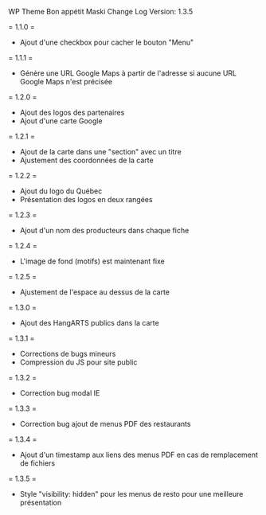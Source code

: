 WP Theme Bon appétit Maski Change Log
Version: 1.3.5

= 1.1.0 = 
- Ajout d'une checkbox pour cacher le bouton "Menu"

= 1.1.1 = 
- Génère une URL Google Maps à partir de l'adresse si aucune URL Google Maps n'est précisée 

= 1.2.0 = 
- Ajout des logos des partenaires
- Ajout d'une carte Google

= 1.2.1 = 
- Ajout de la carte dans une "section" avec un titre
- Ajustement des coordonnées de la carte

= 1.2.2 =
- Ajout du logo du Québec
- Présentation des logos en deux rangées

= 1.2.3 =
- Ajout d'un nom des producteurs dans chaque fiche

= 1.2.4 = 
- L'image de fond (motifs) est maintenant fixe

= 1.2.5 = 
- Ajustement de l'espace au dessus de la carte

= 1.3.0 = 
- Ajout des HangARTS publics dans la carte

= 1.3.1 =
- Corrections de bugs mineurs
- Compression du JS pour site public

= 1.3.2 =
- Correction bug modal IE

= 1.3.3 = 
- Correction bug ajout de menus PDF des restaurants

= 1.3.4 = 
- Ajout d'un timestamp aux liens des menus PDF en cas de remplacement de fichiers

= 1.3.5 =
- Style "visibility: hidden" pour les menus de resto pour une meilleure présentation